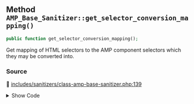 ## Method `AMP_Base_Sanitizer::get_selector_conversion_mapping()`

```php
public function get_selector_conversion_mapping();
```

Get mapping of HTML selectors to the AMP component selectors which they may be converted into.

### Source

:link: [includes/sanitizers/class-amp-base-sanitizer.php:139](../../includes/sanitizers/class-amp-base-sanitizer.php#L139-L141)

<details>
<summary>Show Code</summary>

```php
public function get_selector_conversion_mapping() {
	return [];
}
```

</details>
